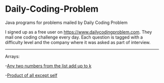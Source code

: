 # Daily-Coding-Problem
Java programs for problems mailed by Daily Coding Problem

I signed up as a free user on https://www.dailycodingproblem.com. They mail one coding challenge every day.
Each question is tagged with a difficulty level and the company where it was asked as part of interview.

----------------------------------------
Arrays:

-[Any two numbers from the list add up to k](ProblemADay/src/Problem1.java)

-[Product of all except self](ProblemADay/src/Problem2.java)
